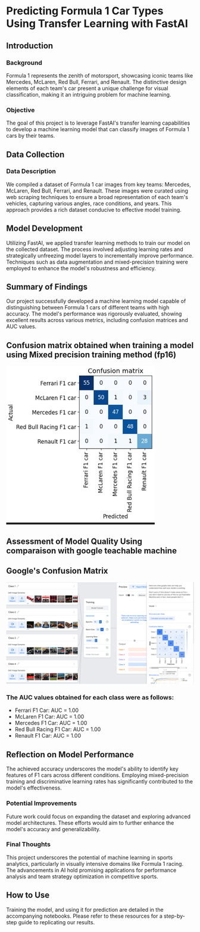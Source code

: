 # Predicting Formula 1 Car Types Using Transfer Learning with FastAI

## Introduction

### Background
Formula 1 represents the zenith of motorsport, showcasing iconic teams like Mercedes, McLaren, Red Bull, Ferrari, and Renault. The distinctive design elements of each team's car present a unique challenge for visual classification, making it an intriguing problem for machine learning.

### Objective
The goal of this project is to leverage FastAI's transfer learning capabilities to develop a machine learning model that can classify images of Formula 1 cars by their teams.

## Data Collection

### Data Description
We compiled a dataset of Formula 1 car images from key teams: Mercedes, McLaren, Red Bull, Ferrari, and Renault. These images were curated using web scraping techniques to ensure a broad representation of each team's vehicles, capturing various angles, race conditions, and years. This approach provides a rich dataset conducive to effective model training.

## Model Development

Utilizing FastAI, we applied transfer learning methods to train our model on the collected dataset. The process involved adjusting learning rates and strategically unfreezing model layers to incrementally improve performance. Techniques such as data augmentation and mixed-precision training were employed to enhance the model's robustness and efficiency.


## Summary of Findings
Our project successfully developed a machine learning model capable of distinguishing between Formula 1 cars of different teams with high accuracy. The model's performance was rigorously evaluated, showing excellent results across various metrics, including confusion matrices and AUC values.

## Confusion matrix obtained when training a model using Mixed precision training method (fp16)
![conf matrix](./Conf_matrix.jpg)

## Assessment of Model Quality Using comparaison with google teachable machine

## Google's Confusion Matrix

![Google CM](./GTM.png)

### The AUC values obtained for each class were as follows:

- Ferrari F1 Car: AUC = 1.00
- McLaren F1 Car: AUC = 1.00
- Mercedes F1 Car: AUC = 1.00
- Red Bull Racing F1 Car: AUC = 1.00
- Renault F1 Car: AUC = 1.00

## Reflection on Model Performance

The achieved accuracy underscores the model's ability to identify key features of F1 cars across different conditions. Employing mixed-precision training and discriminative learning rates has significantly contributed to the model's effectiveness.

### Potential Improvements
Future work could focus on expanding the dataset and exploring advanced model architectures. These efforts would aim to further enhance the model's accuracy and generalizability.

### Final Thoughts
This project underscores the potential of machine learning in sports analytics, particularly in visually intensive domains like Formula 1 racing. The advancements in AI hold promising applications for performance analysis and team strategy optimization in competitive sports.

## How to Use

Training the model, and using it for prediction are detailed in the accompanying notebooks. Please refer to these resources for a step-by-step guide to replicating our results.



